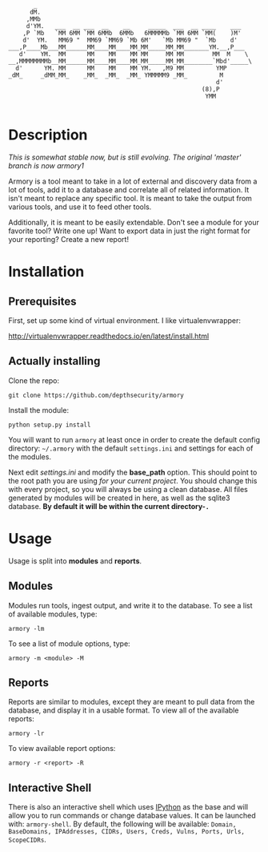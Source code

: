 
```
       _                                                          
      dM.                                                         
     ,MMb                                                         
     d'YM.   ___  __ ___  __    __     _____  ___  __ ____    ___ 
    ,P `Mb   `MM 6MM `MM 6MMb  6MMb   6MMMMMb `MM 6MM `MM(    )M' 
    d'  YM.   MM69 "  MM69 `MM69 `Mb 6M'   `Mb MM69 "  `Mb    d'  
___,P____Mb___MM______MM____MM____MM_MM_____MM_MM_______YM.__,P___
   d'    YM.  MM      MM    MM    MM MM     MM MM        MM  M    \ 
__,MMMMMMMMb__MM______MM____MM____MM_MM_____MM_MM________`Mbd'_____\
  d'      YM. MM      MM    MM    MM YM.   ,M9 MM         YMP      
_dM_     _dMM_MM_    _MM_  _MM_  _MM_ YMMMMM9 _MM_         M      
                                                          d'      
                                                      (8),P       
                                                       YMM        
                                                          
```

# Description
_This is somewhat stable now, but is still evolving. The original 'master' branch is now armory1_

Armory is a tool meant to take in a lot of external and discovery data from a lot of tools, add it to a database and correlate all of related information. It isn't meant to replace any specific tool. It is meant to take the output from various tools, and use it to feed other tools.

Additionally, it is meant to be easily extendable. Don't see a module for your favorite tool? Write one up! Want to export data in just the right format for your reporting? Create a new report!

# Installation

## Prerequisites

First, set up some kind of virtual environment. I like virtualenvwrapper:

http://virtualenvwrapper.readthedocs.io/en/latest/install.html

## Actually installing

Clone the repo:

`git clone https://github.com/depthsecurity/armory`

Install the module:

`python setup.py install`

You will want to run `armory` at least once in order to create the default config directory: `~/.armory` with the default `settings.ini` and settings for each of the modules.

Next edit *settings.ini* and modify the **base_path** option. This should point to the root path you are using *for your current project*. You should change this with every project, so you will always be using a clean database. All files generated by modules will be created in here, as well as the sqlite3 database. **By default it will be within the current directory-`.`**

# Usage

Usage is split into **modules** and **reports**. 

## Modules

Modules run tools, ingest output, and write it to the database. To see a list of available modules, type:

`armory -lm`

To see a list of module options, type:

`armory -m <module> -M`


## Reports

Reports are similar to modules, except they are meant to pull data from the database, and display it in a usable format. To view all of the available reports:

`armory -lr`

To view available report options:

`armory -r <report> -R`


## Interactive Shell

There is also an interactive shell which uses [IPython](https://ipython.org/) as the base and will allow you to run commands or change database values. It can be launched with: `armory-shell`.
By default, the following will be available: `Domain, BaseDomains, IPAddresses, CIDRs, Users, Creds, Vulns, Ports, Urls, ScopeCIDRs`.
